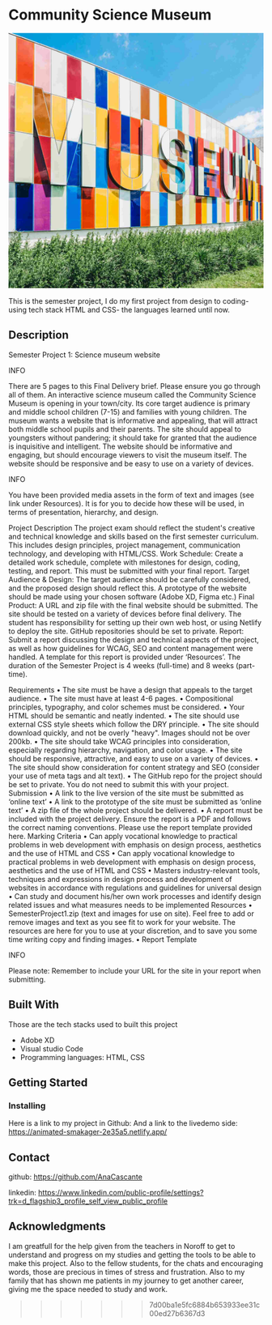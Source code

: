 
# Community Science Museum 

![Alt text](<image/home/museum outsiteview_11zon compress under 200 kb.jpg>)

This is the semester project, I do my first project from design to coding- using tech stack HTML and CSS- the languages learned until now. 

## Description
Semester Project 1: Science museum website
 
INFO

There are 5 pages to this Final Delivery brief. Please ensure you go through all of them.
An interactive science museum called the Community Science Museum is opening in your town/city. Its core target audience is primary and middle school children (7-15) and families with young children. The museum wants a website that is informative and appealing, that will attract both middle school pupils and their parents. The site should appeal to youngsters without pandering; it should take for granted that the audience is inquisitive and intelligent. The website should be informative and engaging, but should encourage viewers to visit the museum itself. The website should be responsive and be easy to use on a variety of devices.
 
INFO

You have been provided media assets in the form of text and images (see link under Resources). It is for you to decide how these will be used, in terms of presentation, hierarchy, and design.

Project Description
The project exam should reflect the student's creative and technical knowledge and skills based on the first semester curriculum. This includes design principles, project management, communication technology, and developing with HTML/CSS.
Work Schedule: Create a detailed work schedule, complete with milestones for design, coding, testing, and report. This must be submitted with your final report.
Target Audience & Design: The target audience should be carefully considered, and the proposed design should reflect this. A prototype of the website should be made using your chosen software (Adobe XD, Figma etc.)
Final Product: A URL and zip file with the final website should be submitted. The site should be tested on a variety of devices before final delivery. The student has responsibility for setting up their own web host, or using Netlify to deploy the site. GitHub repositories should be set to private.
Report: Submit a report discussing the design and technical aspects of the project, as well as how guidelines for WCAG, SEO and content management were handled. A template for this report is provided under ‘Resources’.
The duration of the Semester Project is 4 weeks (full-time) and 8 weeks (part-time).

Requirements
•	The site must be have a design that appeals to the target audience.
•	The site must have at least 4-6 pages.
•	Compositional principles, typography, and color schemes must be considered.
•	Your HTML should be semantic and neatly indented.
•	The site should use external CSS style sheets which follow the DRY principle.
•	The site should download quickly, and not be overly "heavy". Images should not be over 200kb.
•	The site should take WCAG principles into consideration, especially regarding hierarchy, navigation, and color usage.
•	The site should be responsive, attractive, and easy to use on a variety of devices.
•	The site should show consideration for content strategy and SEO (consider your use of meta tags and alt text).
•	The GitHub repo for the project should be set to private. You do not need to submit this with your project.
Submission
•	A link to the live version of the site must be submitted as ‘online text’
•	A link to the prototype of the site must be submitted as ‘online text’
•	A zip file of the whole project should be delivered.
•	A report must be included with the project delivery. Ensure the report is a PDF and follows the correct naming conventions. Please use the report template provided here.
Marking Criteria
•	Can apply vocational knowledge to practical problems in web development with emphasis on design process, aesthetics and the use of HTML and CSS
•	Can apply vocational knowledge to practical problems in web development with emphasis on design process, aesthetics and the use of HTML and CSS
•	Masters industry-relevant tools, techniques and expressions in design process and development of websites in accordance with regulations and guidelines for universal design
•	Can study and document his/her own work processes and identify design related issues and what measures needs to be implemented
Resources
•	SemesterProject1.zip (text and images for use on site). Feel free to add or remove images and text as you see fit to work for your website. The resources are here for you to use at your discretion, and to save you some time writing copy and finding images.
•	Report Template
 
INFO

Please note: Remember to include your URL for the site in your report when submitting.

## Built With

Those are the tech stacks used to built this project 

- Adobe XD
- Visual studio Code
- Programming languages: HTML, CSS

## Getting Started


### Installing


Here is a link to my project in Github: 
And a link to the livedemo side: https://animated-smakager-2e35a5.netlify.app/


## Contact

github: https://github.com/AnaCascante

linkedin: https://www.linkedin.com/public-profile/settings?trk=d_flagship3_profile_self_view_public_profile


## Acknowledgments

I am greatfull for the help given from the teachers in Noroff to get to understand and progress on my studies and getting the tools to be able to make this project. Also to the fellow students, for the chats and encouraging words, those are precious in times of stress and frustration. Also to my family that has shown me patients in my journey to get another career, giving me the space needed to study and work.
>>>>>>> 7d00ba1e5fc6884b653933ee31c00ed27b6367d3
